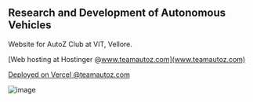 ## Research and Development of Autonomous Vehicles
Website for AutoZ Club at VIT, Vellore.


[Web hosting at Hostinger @www.teamautoz.com](www.teamautoz.com)

[Deployed on Vercel @teamautoz.com](https://teamautoz.com)

![image](https://github.com/TerranKartikTellus/autozmain/blob/master/public/img/preview%20of%20home.jpg)
